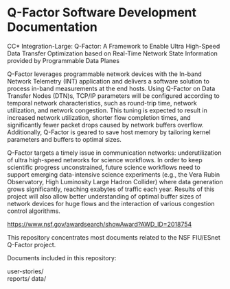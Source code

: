 # Q-Factor Software Development Documentation

CC* Integration-Large: Q-Factor: A Framework to Enable Ultra High-Speed Data Transfer Optimization based on Real-Time Network State Information provided by Programmable Data Planes

Q-Factor leverages programmable network devices with the In-band Network Telemetry (INT) application and delivers a software solution to process in-band measurements at the end hosts. Using Q-Factor on Data Transfer Nodes (DTN)s, TCP/IP parameters will be configured according to temporal network characteristics, such as round-trip time, network utilization, and network congestion. This tuning is expected to result in increased network utilization, shorter flow completion times, and significantly fewer packet drops caused by network buffers overflow. Additionally, Q-Factor is geared to save host memory by tailoring kernel parameters and buffers to optimal sizes.

Q-Factor targets a timely issue in communication networks: underutilization of ultra high-speed networks for science workflows. In order to keep scientific progress unconstrained, future science workflows need to support emerging data-intensive science experiments (e.g., the Vera Rubin Observatory, High Luminosity Large Hadron Collider) where data generation grows significantly, reaching exabytes of traffic each year. Results of this project will also allow better understanding of optimal buffer sizes of network devices for huge flows and the interaction of various congestion control algorithms.

https://www.nsf.gov/awardsearch/showAward?AWD_ID=2018754

This repository concentrates most documents related to the NSF FIU/ESnet Q-Factor project.

Documents included in this repository:

user-stories/  
reports/
data/